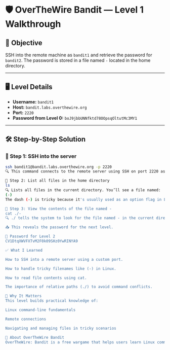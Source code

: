 # 🛡️ OverTheWire Bandit — Level 1 Walkthrough

## 🎯 Objective

SSH into the remote machine as `bandit1` and retrieve the password for `bandit2`. The password is stored in a file named `-` located in the home directory.

---

## 🖥️ Level Details

- **Username:** `bandit1`
- **Host:** `bandit.labs.overthewire.org`
- **Port:** `2220`
- **Password from Level 0:** `boJ9jbbUNNfktd78OOpsqOltutMc3MY1`

---

## 🛠️ Step-by-Step Solution

### 🔹 Step 1: SSH into the server

```bash
ssh bandit1@bandit.labs.overthewire.org -p 2220
🔍 This command connects to the remote server using SSH on port 2220 as user bandit1.

🔹 Step 2: List all files in the home directory
ls
🔍 Lists all files in the current directory. You’ll see a file named:
(-)
The dash (-) is tricky because it's usually used as an option flag in Linux commands.

🔹 Step 3: View the contents of the file named -
cat ./-
🔍 ./ tells the system to look for the file named - in the current directory, avoiding the confusion with command flags.

📥 This reveals the password for the next level.

🔑 Password for Level 2
CV1DtqXWVFXTvM2F0k09SHz0YwRINYA9

✅ What I Learned

How to SSH into a remote server using a custom port.

How to handle tricky filenames like (-) in Linux.

How to read file contents using cat.

The importance of relative paths (./) to avoid command conflicts.

🧠 Why It Matters
This level builds practical knowledge of:

Linux command-line fundamentals

Remote connections

Navigating and managing files in tricky scenarios

🚀 About OverTheWire Bandit
OverTheWire: Bandit is a free wargame that helps users learn Linux commands and security basics through hands-on levels.
